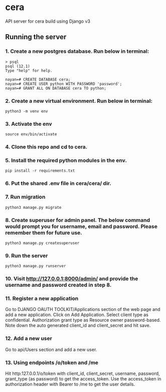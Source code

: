 # cera

API server for cera build using Django v3

## Running the server

### 1. Create a new postgres database. Run below in terminal:

```
> psql
psql (12.1)
Type "help" for help.

nayan=# CREATE DATABASE cera;
nayan=# CREATE USER python WITH PASSWORD 'password';
nayan=# GRANT ALL ON DATABASE cera TO python;
```

### 2. Create a new virtual environment. Run below in terminal:

```
python3 -m venv env
```

### 3. Activate the env

```
source env/bin/activate
```

### 4. Clone this repo and cd to cera.

### 5. Install the required python modules in the env. 

```
pip install -r requirements.txt
```

### 6. Put the shared .env file in cera/cera/ dir.

### 7. Run migration

```
python3 manage.py migrate
```

### 8. Create superuser for admin panel. The below command would prompt you for username, email and password. Please remember them for future use.

```
python3 manage.py createsuperuser
```

### 9. Run the server

```
python3 manage.py runserver
```

### 10. Visit http://127.0.0.1:8000/admin/ and provide the username and password created in step 8.

### 11. Register a new application
Go to DJANGO OAUTH TOOLKIT/Applications section of the web page and add a new application. Click on Add Application. Select client type as confidential. Authorization grant type as Resource owner password-based. Note down the auto generated client_id and client_secret and hit save.

### 12. Add a new user
Go to api/Users section and add a new user.

### 13. Using endpoints /o/token and /me
Hit http:127.0.0.1/o/token with client_id, client_secret, username, password, grant_type (as password) to get the access_token. 
Use the access_token in authorization header with Bearer to /me to get the user details.
```
